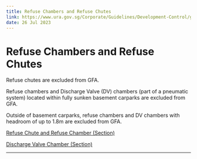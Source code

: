 ```yaml
---
title: Refuse Chambers and Refuse Chutes
link: https://www.ura.gov.sg/Corporate/Guidelines/Development-Control/gross-floor-area/GFA/RefuseChambersandRefuseChutes
date: 26 Jul 2023
---
```


# Refuse Chambers and Refuse Chutes

Refuse chutes are excluded from GFA.

Refuse chambers and Discharge Valve (DV) chambers (part of a pneumatic system) located within fully sunken basement carparks are excluded from GFA.

Outside of basement carparks, refuse chambers and DV chambers with headroom of up to 1.8m are excluded from GFA.

[Refuse Chute and Refuse Chamber (Section)](https://www.ura.gov.sg/-/media/Corporate/Guidelines/Development-control/GFA/GFA-71A-Refuse-Chute-and-Chamber_final.jpg) 

[Discharge Valve Chamber (Section)](https://www.ura.gov.sg/-/media/Corporate/Guidelines/Development-control/GFA/GFA-71B-Discharge-Valve-Chamber_final.jpg)

---


